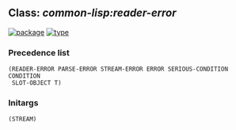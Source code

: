## Class: ***common-lisp:reader-error***
[![package](https://img.shields.io/badge/Package-COMMON--LISP-5f9ea0.svg?style=social&colorA=999999)](../) [![type](https://img.shields.io/badge/Type-Class-5f9ea0.svg?style=social&colorA=999999)](../#class) 
### Precedence list
```
(READER-ERROR PARSE-ERROR STREAM-ERROR ERROR SERIOUS-CONDITION CONDITION
 SLOT-OBJECT T)
```
### Initargs
```
(STREAM)
```
